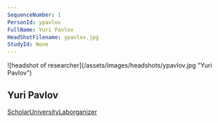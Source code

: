 ```yaml
---
SequenceNumber: 1
PersonId: ypavlov
FullName: Yuri Pavlov
HeadShotFilename: ypavlov.jpg
StudyId: None
---
```

<a name="ypavlov">
![headshot of researcher](/assets/images/headshots/ypavlov.jpg "Yuri Pavlov")

## Yuri Pavlov





[Scholar](https://scholar.google.com/citations?hl=en&user=nSM_MxUAAAAJ)[University](https://www.medizin.uni-tuebingen.de/de/das-klinikum/mitarbeiter/profil/2191)[Lab](https://yurigpavlov.com/)[organizer]("organizer")